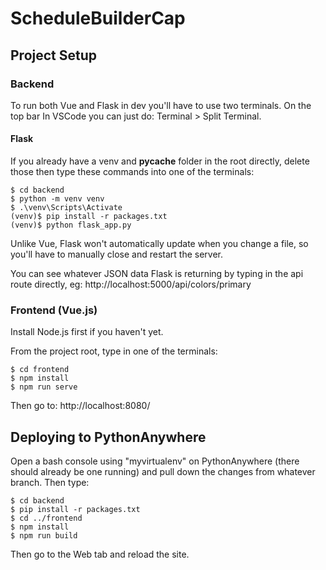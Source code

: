 # ScheduleBuilderCap

## Project Setup

### Backend

To run both Vue and Flask in dev you'll have to use two terminals. On the top bar In VSCode you can just do: Terminal > Split Terminal.

#### Flask

If you already have a venv and __pycache__ folder in the root directly, delete those then type these commands into one of the terminals:
```
$ cd backend
$ python -m venv venv
$ .\venv\Scripts\Activate
(venv)$ pip install -r packages.txt
(venv)$ python flask_app.py
``` 
Unlike Vue, Flask won't automatically update when you change a file, so you'll have to manually close and restart the server.

You can see whatever JSON data Flask is returning by typing in the api route directly, eg: http://localhost:5000/api/colors/primary

### Frontend (Vue.js)

Install Node.js first if you haven't yet.

From the project root, type in one of the terminals:
``` 
$ cd frontend
$ npm install
$ npm run serve
```

Then go to: http://localhost:8080/

## Deploying to PythonAnywhere

Open a bash console using "myvirtualenv" on PythonAnywhere (there should already be one running) and pull down the changes from whatever branch. Then type:

```
$ cd backend
$ pip install -r packages.txt
$ cd ../frontend
$ npm install
$ npm run build
```

Then go to the Web tab and reload the site.




